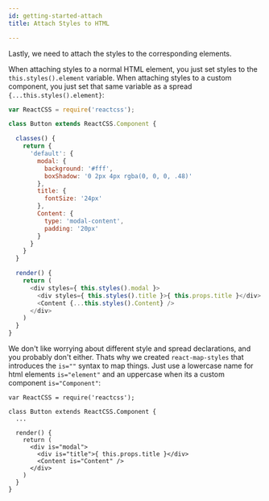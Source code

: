 ```yaml
---
id: getting-started-attach
title: Attach Styles to HTML

---
```



Lastly, we need to attach the styles to the corresponding elements.

When attaching styles to a normal HTML element, you just set styles to the `this.styles().element` variable. When attaching styles to a custom component, you just set that same variable as a spread `{...this.styles().element}`:
``` javascript
var ReactCSS = require('reactcss');

class Button extends ReactCSS.Component {

  classes() {
    return {
      'default': {
        modal: {
          background: '#fff',
          boxShadow: '0 2px 4px rgba(0, 0, 0, .48)'
        },
        title: {
          fontSize: '24px'
        },
        Content: {
          type: 'modal-content',
          padding: '20px'
        }
      }  
    }
  }

  render() {
    return (
      <div styles={ this.styles().modal }>
        <div styles={ this.styles().title }>{ this.props.title }</div>
        <Content {...this.styles().Content} />
      </div>
    )
  }
}
```
We don't like worrying about different style and spread declarations, and you probably don't either. Thats why we created `react-map-styles` that introduces the `is=""` syntax to map things. Just use a lowercase name for html elements `is="element"` and an uppercase when its a custom component `is="Component"`:
```
var ReactCSS = require('reactcss');

class Button extends ReactCSS.Component {
  ...

  render() {
    return (
      <div is="modal">
        <div is="title">{ this.props.title }</div>
        <Content is="Content" />
      </div>
    )
  }
}
```
